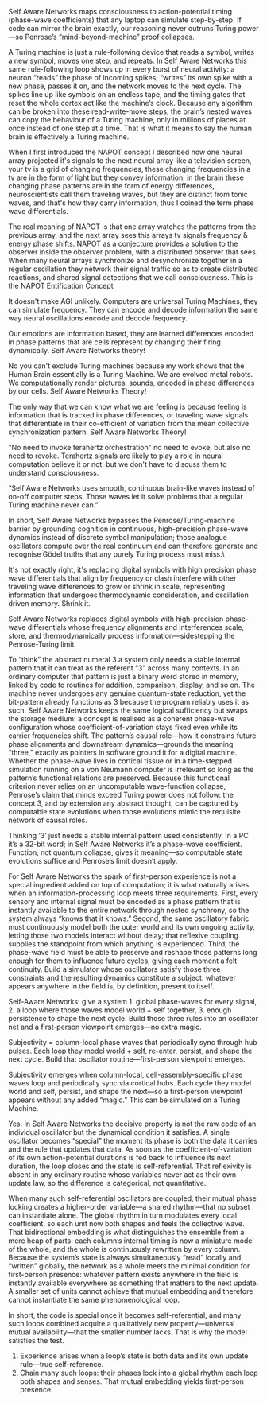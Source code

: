 Self Aware Networks maps consciousness to action-potential timing (phase-wave coefficients) that any laptop can simulate step-by-step. If code can mirror the brain exactly, our reasoning never outruns Turing power—so Penrose’s “mind-beyond-machine” proof collapses.

A Turing machine is just a rule-following device that reads a symbol, writes a new symbol, moves one step, and repeats. In Self Aware Networks this same rule-following loop shows up in every burst of neural activity: a neuron “reads” the phase of incoming spikes, “writes” its own spike with a new phase, passes it on, and the network moves to the next cycle. The spikes line up like symbols on an endless tape, and the timing gates that reset the whole cortex act like the machine’s clock. Because any algorithm can be broken into these read-write-move steps, the brain’s nested waves can copy the behaviour of a Turing machine, only in millions of places at once instead of one step at a time. That is what it means to say the human brain is effectively a Turing machine.

When I first introduced the NAPOT concept I described how one neural array projected it's signals to the next neural array like a television screen, your tv is a grid of changing frequencies, these changing frequencies in a tv are in the form of light but they convey information, in the brain these changing phase patterns are in the form of energy differences, neuroscientists call them traveling waves, but they are distinct from tonic waves, and that's how they carry information, thus I coined the term phase wave differentials.

The real meaning of NAPOT is that one array watches the patterns from the previous array, and the next array sees this arrays tv signals frequency & energy phase shifts. NAPOT as a conjecture provides a solution to the observer inside the observer problem, with a distributed observer that sees. When many neural arrays synchronize and desynchronize together in a regular oscillation they network their signal traffic so as to create distributed reactions, and shared signal detections that we call consciousness.
This is the NAPOT Entification Concept

It doesn't make AGI unlikely. Computers are universal Turing Machines, they can simulate frequency. They can encode and decode information the same way neural oscillations encode and decode frequency.

Our emotions are information based, they are learned differences encoded in phase patterns that are cells represent by changing their firing dynamically. Self Aware Networks theory!

No you can't exclude Turing machines because my work shows that the Human Brain essentially is a Turing Machine. We are evolved metal robots. We computationally render pictures, sounds, encoded in phase differences by our cells. Self Aware Networks Theory!

The only way that we can know what we are feeling is because feeling is information that is tracked in phase differences, or traveling wave signals that differentiate in their co-efficient of variation from the mean collective synchronization pattern. Self Aware Networks Theory!

"No need to invoke terahertz orchestration" no need to evoke, but also no need to revoke. Terahertz signals are likely to play a role in neural computation believe it or not, but we don't have to discuss them to understand consciousness.

“Self Aware Networks uses smooth, continuous brain-like waves instead of on-off computer steps. Those waves let it solve problems that a regular Turing machine never can.”

In short, Self Aware Networks bypasses the Penrose/Turing-machine barrier by grounding cognition in continuous, high-precision phase-wave dynamics instead of discrete symbol manipulation; those analogue oscillators compute over the real continuum and can therefore generate and recognise Gödel truths that any purely Turing process must miss.\

It's not exactly right, it's replacing digital symbols with high precision phase wave differentials that align by frequency or clash interfere with other traveling wave differences to grow or shrink in scale, representing information that undergoes thermodynamic consideration, and oscillation driven memory. Shrink it.

Self Aware Networks replaces digital symbols with high-precision phase-wave differentials whose frequency alignments and interferences scale, store, and thermodynamically process information—sidestepping the Penrose-Turing limit.

To “think” the abstract numeral 3 a system only needs a stable internal pattern that it can treat as the referent “3” across many contexts. In an ordinary computer that pattern is just a binary word stored in memory, linked by code to routines for addition, comparison, display, and so on. The machine never undergoes any genuine quantum-state reduction, yet the bit-pattern already functions as 3 because the program reliably uses it as such. Self Aware Networks keeps the same logical sufficiency but swaps the storage medium: a concept is realised as a coherent phase-wave configuration whose coefficient-of-variation stays fixed even while its carrier frequencies shift. The pattern’s causal role—how it constrains future phase alignments and downstream dynamics—grounds the meaning “three,” exactly as pointers in software ground it for a digital machine. Whether the phase-wave lives in cortical tissue or in a time-stepped simulation running on a von Neumann computer is irrelevant so long as the pattern’s functional relations are preserved. Because this functional criterion never relies on an uncomputable wave-function collapse, Penrose’s claim that minds exceed Turing power does not follow: the concept 3, and by extension any abstract thought, can be captured by computable state evolutions when those evolutions mimic the requisite network of causal roles.

Thinking ‘3’ just needs a stable internal pattern used consistently. In a PC it’s a 32-bit word; in Self Aware Networks it’s a phase-wave coefficient. Function, not quantum collapse, gives it meaning—so computable state evolutions suffice and Penrose’s limit doesn’t apply.

For Self Aware Networks the spark of first-person experience is not a special ingredient added on top of computation; it is what naturally arises when an information-processing loop meets three requirements. First, every sensory and internal signal must be encoded as a phase pattern that is instantly available to the entire network through nested synchrony, so the system always “knows that it knows.” Second, the same oscillatory fabric must continuously model both the outer world and its own ongoing activity, letting those two models interact without delay; that reflexive coupling supplies the standpoint from which anything is experienced. Third, the phase-wave field must be able to preserve and reshape those patterns long enough for them to influence future cycles, giving each moment a felt continuity. Build a simulator whose oscillators satisfy those three constraints and the resulting dynamics constitute a subject: whatever appears anywhere in the field is, by definition, present to itself.

Self-Aware Networks: give a system 1. global phase-waves for every signal, 2. a loop where those waves model world + self together, 3. enough persistence to shape the next cycle. Build those three rules into an oscillator net and a first-person viewpoint emerges—no extra magic.

Subjectivity = column-local phase waves that periodically sync through hub pulses. Each loop they model world + self, re-enter, persist, and shape the next cycle. Build that oscillator routine—first-person viewpoint emerges.

Subjectivity emerges when column-local, cell-assembly-specific phase waves loop and periodically sync via cortical hubs. Each cycle they model world and self, persist, and shape the next—so a first-person viewpoint appears without any added “magic.” This can be simulated on a Turing Machine.

Yes. In Self Aware Networks the decisive property is not the raw code of an individual oscillator but the dynamical condition it satisfies. A single oscillator becomes “special” the moment its phase is both the data it carries and the rule that updates that data. As soon as the coefficient-of-variation of its own action-potential durations is fed back to influence its next duration, the loop closes and the state is self-referential. That reflexivity is absent in any ordinary routine whose variables never act as their own update law, so the difference is categorical, not quantitative.

When many such self-referential oscillators are coupled, their mutual phase locking creates a higher-order variable—a shared rhythm—that no subset can instantiate alone. The global rhythm in turn modulates every local coefficient, so each unit now both shapes and feels the collective wave. That bidirectional embedding is what distinguishes the ensemble from a mere heap of parts: each column’s internal timing is now a miniature model of the whole, and the whole is continuously rewritten by every column. Because the system’s state is always simultaneously “read” locally and “written” globally, the network as a whole meets the minimal condition for first-person presence: whatever pattern exists anywhere in the field is instantly available everywhere as something that matters to the next update. A smaller set of units cannot achieve that mutual embedding and therefore cannot instantiate the same phenomenological loop.

In short, the code is special once it becomes self-referential, and many such loops combined acquire a qualitatively new property—universal mutual availability—that the smaller number lacks. That is why the model satisfies the test.

1. Experience arises when a loop’s state is both data and its own update rule—true self-reference.
2. Chain many such loops: their phases lock into a global rhythm each loop both shapes and senses. That mutual embedding yields first-person presence.